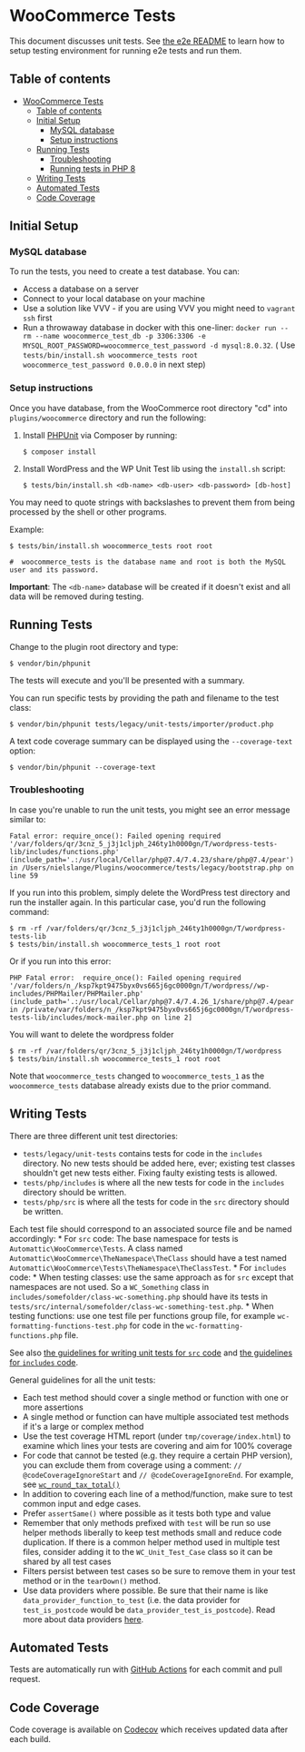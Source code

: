 # WooCommerce Tests

This document discusses unit tests. See [the e2e README](https://github.com/woocommerce/woocommerce/blob/trunk/plugins/woocommerce/tests/e2e/README.md) to learn how to setup testing environment for running e2e tests and run them.

## Table of contents

- [WooCommerce Tests](#woocommerce-tests)
  - [Table of contents](#table-of-contents)
  - [Initial Setup](#initial-setup)
    - [MySQL database](#mysql-database)
    - [Setup instructions](#setup-instructions)
  - [Running Tests](#running-tests)
    - [Troubleshooting](#troubleshooting)
    - [Running tests in PHP 8](#running-tests-in-php-8)
  - [Writing Tests](#writing-tests)
  - [Automated Tests](#automated-tests)
  - [Code Coverage](#code-coverage)


## Initial Setup

### MySQL database

To run the tests, you need to create a test database. You can:
- Access a database on a server
- Connect to your local database on your machine
- Use a solution like VVV - if you are using VVV you might need to `vagrant ssh` first
- Run a throwaway database in docker with this one-liner: `docker run --rm --name woocommerce_test_db -p 3306:3306 -e MYSQL_ROOT_PASSWORD=woocommerce_test_password -d mysql:8.0.32`. ( Use `tests/bin/install.sh woocommerce_tests root woocommerce_test_password 0.0.0.0` in next step)

### Setup instructions

Once you have database, from the WooCommerce root directory "cd" into `plugins/woocommerce` directory and run the following:

1. Install [PHPUnit](http://phpunit.de/) via Composer by running:
    ```
    $ composer install
    ```

2. Install WordPress and the WP Unit Test lib using the `install.sh` script:
    ```
    $ tests/bin/install.sh <db-name> <db-user> <db-password> [db-host]
    ```

You may need to quote strings with backslashes to prevent them from being processed by the shell or other programs.

Example:

    $ tests/bin/install.sh woocommerce_tests root root

    #  woocommerce_tests is the database name and root is both the MySQL user and its password.

**Important**: The `<db-name>` database will be created if it doesn't exist and all data will be removed during testing.

## Running Tests

Change to the plugin root directory and type:

    $ vendor/bin/phpunit

The tests will execute and you'll be presented with a summary.

You can run specific tests by providing the path and filename to the test class:

    $ vendor/bin/phpunit tests/legacy/unit-tests/importer/product.php

A text code coverage summary can be displayed using the `--coverage-text` option:

    $ vendor/bin/phpunit --coverage-text

### Troubleshooting

In case you're unable to run the unit tests, you might see an error message similar to:

```
Fatal error: require_once(): Failed opening required '/var/folders/qr/3cnz_5_j3j1cljph_246ty1h0000gn/T/wordpress-tests-lib/includes/functions.php' (include_path='.:/usr/local/Cellar/php@7.4/7.4.23/share/php@7.4/pear') in /Users/nielslange/Plugins/woocommerce/tests/legacy/bootstrap.php on line 59
```

If you run into this problem, simply delete the WordPress test directory and run the installer again. In this particular case, you'd run the following command:

```
$ rm -rf /var/folders/qr/3cnz_5_j3j1cljph_246ty1h0000gn/T/wordpress-tests-lib
$ tests/bin/install.sh woocommerce_tests_1 root root
```

Or if you run into this error:

```
PHP Fatal error:  require_once(): Failed opening required '/var/folders/n_/ksp7kpt9475byx0vs665j6gc0000gn/T/wordpress//wp-includes/PHPMailer/PHPMailer.php' (include_path='.:/usr/local/Cellar/php@7.4/7.4.26_1/share/php@7.4/pear') in /private/var/folders/n_/ksp7kpt9475byx0vs665j6gc0000gn/T/wordpress-tests-lib/includes/mock-mailer.php on line 2]
```

You will want to delete the wordpress folder

```
$ rm -rf /var/folders/qr/3cnz_5_j3j1cljph_246ty1h0000gn/T/wordpress
$ tests/bin/install.sh woocommerce_tests_1 root root
```

Note that `woocommerce_tests` changed to `woocommerce_tests_1` as the `woocommerce_tests` database already exists due to the prior command.

## Writing Tests

There are three different unit test directories:

- `tests/legacy/unit-tests` contains tests for code in the `includes` directory. No new tests should be added here, ever; existing test classes shouldn't get new tests either. Fixing faulty existing tests is allowed.
- `tests/php/includes` is where all the new tests for code in the `includes` directory should be written.
- `tests/php/src` is where all the tests for code in the `src` directory should be written.

Each test file should correspond to an associated source file and be named accordingly:
    * For `src` code: The base namespace for tests is `Automattic\WooCommerce\Tests`. A class named `Automattic\WooCommerce\TheNamespace\TheClass` should have a test named `Automattic\WooCommerce\Tests\TheNamespace\TheClassTest`.
    * For `includes` code:
        * When testing classes: use the same approach as for `src` except that namespaces are not used. So a `WC_Something` class in `includes/somefolder/class-wc-something.php` should have its tests in `tests/src/internal/somefolder/class-wc-something-test.php`.
        * When testing functions: use one test file per functions group file, for example `wc-formatting-functions-test.php` for code in the `wc-formatting-functions.php` file.


See also [the guidelines for writing unit tests for `src` code](https://github.com/woocommerce/woocommerce/tree/trunk/plugins/woocommerce/src/README.md#writing-unit-tests) and [the guidelines for `includes` code](https://github.com/woocommerce/woocommerce/tree/trunk/plugins/woocommerce/includes/README.md#writing-unit-tests).

General guidelines for all the unit tests:

* Each test method should cover a single method or function with one or more assertions
* A single method or function can have multiple associated test methods if it's a large or complex method
* Use the test coverage HTML report (under `tmp/coverage/index.html`) to examine which lines your tests are covering and aim for 100% coverage
* For code that cannot be tested (e.g. they require a certain PHP version), you can exclude them from coverage using a comment: `// @codeCoverageIgnoreStart` and `// @codeCoverageIgnoreEnd`. For example, see [`wc_round_tax_total()`](https://github.com/woocommerce/woocommerce/blob/35f83867736713955fa2c4f463a024578bb88795/includes/wc-formatting-functions.php#L208-L219)
* In addition to covering each line of a method/function, make sure to test common input and edge cases.
* Prefer `assertSame()` where possible as it tests both type and value
* Remember that only methods prefixed with `test` will be run so use helper methods liberally to keep test methods small and reduce code duplication. If there is a common helper method used in multiple test files, consider adding it to the `WC_Unit_Test_Case` class so it can be shared by all test cases
* Filters persist between test cases so be sure to remove them in your test method or in the `tearDown()` method.
* Use data providers where possible. Be sure that their name is like `data_provider_function_to_test` (i.e. the data provider for `test_is_postcode` would be `data_provider_test_is_postcode`). Read more about data providers [here](https://phpunit.de/manual/current/en/writing-tests-for-phpunit.html#writing-tests-for-phpunit.data-providers).

## Automated Tests

Tests are automatically run with [GitHub Actions](https://github.com/woocommerce/woocommerce/actions/workflows/ci.yml) for each commit and pull request.

## Code Coverage

Code coverage is available on [Codecov](https://codecov.io/gh/woocommerce/woocommerce/) which receives updated data after each build.
